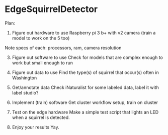 # EdgeSquirrelDetector

Plan:

1. Figure out hardware to use
Raspberry pi 3 b+ with v2 camera (train a model to work on the 5 too)

Note specs of each: processors, ram, camera resolution

3. Figure out software to use
Check for models that are complex enough to work but small enough to run

4. Figure out data to use
Find the type(s) of squirrel that occur(s) often in Washington

5. Get/annotate data
Check iNaturalist for some labeled data, label it with label studio?

7. Implement (train) software
Get cluster workflow setup, train on cluster

9. Test on the edge hardware
Make a simple test script that lights an LED when a squirrel is detected.

11. Enjoy your results
Yay.
